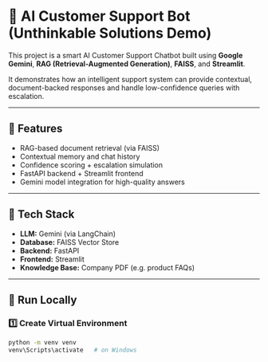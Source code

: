 # 🤖 AI Customer Support Bot (Unthinkable Solutions Demo)

This project is a smart AI Customer Support Chatbot built using **Google Gemini**, **RAG (Retrieval-Augmented Generation)**, **FAISS**, and **Streamlit**.

It demonstrates how an intelligent support system can provide contextual, document-backed responses and handle low-confidence queries with escalation.

---

## 🧩 Features
- RAG-based document retrieval (via FAISS)
- Contextual memory and chat history
- Confidence scoring + escalation simulation
- FastAPI backend + Streamlit frontend
- Gemini model integration for high-quality answers

---

## 🧠 Tech Stack
- **LLM:** Gemini (via LangChain)
- **Database:** FAISS Vector Store
- **Backend:** FastAPI
- **Frontend:** Streamlit
- **Knowledge Base:** Company PDF (e.g. product FAQs)

---

## 🚀 Run Locally

### 1️⃣ Create Virtual Environment
```bash
python -m venv venv
venv\Scripts\activate   # on Windows
